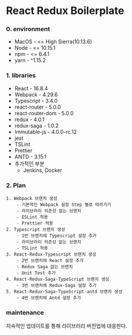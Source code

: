 # React Redux Boilerplate

### 0. environment
- MacOS - <= High Sierra(10.13.6)
- Node - <= 10.15.1
- npm - <= 6.4.1
- yarn - ^1.15.2
### 1. libraries
- React - 16.8.4
- Webpack - 4.29.6
- Typescript - 3.4.0
- react-router - 5.0.0
- react-router-dom - 5.0.0
- redux - 4.0.1
- redux-saga - 1.0.2
- Immutable-js - 4.0.0-rc.12
- jest
- TSLint
- Prettier
- ANTD - 3.15.1
- 추가적인 부분
  - Jenkins, Docker

### 2. Plan
```
1. Webpack 브랜치 생성
    - 기본적인 Webpack 설정 Step 별로 따라가기
    - 라이브러리 의존성 없는 브랜치
    - ESLint 적용
    - Prettier 적용
2. Typescript 브랜치 생성
    - 1번 브랜치에 Typescript 설정 추가
    - 라이브러리 의존성 없는 브랜치
    - TSLint 적용
3. React-Redux-Typescript 브랜치 생성
    - 2번 브랜치에 React 설정 추가
    - Redux Saga 없는 브랜치
    - Unit Test 추가
4. React-Redux-Saga-TypeScript 브랜치 생성
    - 3번 브랜치에 Redux-Saga 설정 추가
5. React-Redux-Saga-TypeScript-antd 브랜치 생성
    - 4번 브랜치에 Antd 설정 추가
```

### maintenance
지속적인 업데이트를 통해 라이브러리 버전업에 대응한다.
